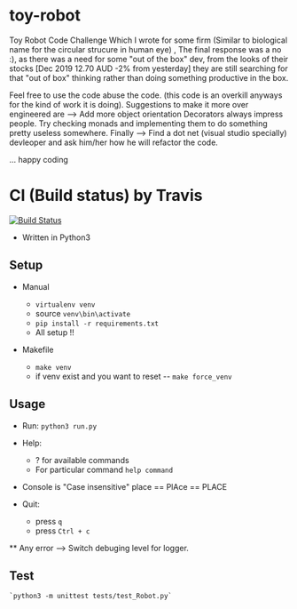 
# toy-robot


Toy Robot Code Challenge
Which I wrote for some firm (Similar to biological name for the circular strucure in human eye) , The final response was a no :), as there was a need for some "out of the box" dev, from the looks of their stocks [Dec 2019 12.70 AUD -2% from yesterday] they are still searching for that "out of box" thinking rather than doing something productive in the box. 


Feel free to use the code abuse the code. (this code is an overkill anyways for the kind of work it is doing). 
Suggestions to make it more over engineered are --> 
Add more object orientation
Decorators always impress people. 
Try checking monads and implementing them to do something pretty useless somewhere. 
Finally --> 
Find a dot net (visual studio specially) devleoper and ask him/her how he will refactor the code. 

... happy coding

# CI (Build status) by Travis
[![Build Status](https://travis-ci.com/tanmaydattta/toy-robot.svg?branch=master)](https://travis-ci.com/tanmaydattta/toy-robot)

* Written in Python3

## Setup
- Manual
    - `virtualenv venv`
    - source `venv\bin\activate`
    - `pip install -r requirements.txt`
    - All setup !!

- Makefile
    - `make venv`
    - if venv exist and you want to reset
        -- `make force_venv`

## Usage
* Run:
    `python3 run.py` 
* Help: 
    - ? for available commands
    - For particular command
      `help command`

* Console is "Case insensitive" place == PlAce == PLACE

* Quit:
    - press `q`
    - press `Ctrl + c`
 

** Any error --> Switch debuging level for logger.

## Test
    `python3 -m unittest tests/test_Robot.py`

